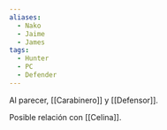 ```yaml
---
aliases:
  - Nako
  - Jaime
  - James
tags:
  - Hunter
  - PC
  - Defender
---
```

Al parecer, [[Carabinero]] y [[Defensor]].

Posible relación con [[Celina]].